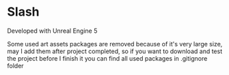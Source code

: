 # Slash

Developed with Unreal Engine 5

Some used art assets packages are removed because of it's very large size, may I add them after project completed,
so if you want to download and test the project before I finish it you can find all used packages in .gitignore folder
